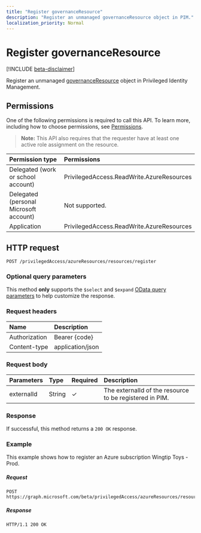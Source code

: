 ```yaml
---
title: "Register governanceResource"
description: "Register an unmanaged governanceResource object in PIM."
localization_priority: Normal
---
```


# Register governanceResource

[!INCLUDE [beta-disclaimer](../../includes/beta-disclaimer.md)]

Register an unmanaged [governanceResource](../resources/governanceresource.md) object in Privileged Identity Management.

## Permissions
One of the following permissions is required to call this API. To learn more, including how to choose permissions, see [Permissions](/graph/permissions-reference).

>**Note:** This API also requires that the requester have at least one active role assignment on the resource.

|Permission type      | Permissions              |
|:--------------------|:---------------------------------------------------------|
|Delegated (work or school account) | PrivilegedAccess.ReadWrite.AzureResources  |
|Delegated (personal Microsoft account) | Not supported.    |
|Application | PrivilegedAccess.ReadWrite.AzureResources |

## HTTP request
<!-- { "blockType": "ignored" } -->
```http
POST /privilegedAccess/azureResources/resources/register
```

### Optional query parameters
This method **only** supports the `$select` and `$expand` [OData query parameters](/graph/query-parameters) to help customize the response.

### Request headers
| Name      |Description|
|:----------|:----------|
| Authorization  | Bearer {code}|
| Content-type  | application/json|

### Request body

|Parameters	     |Type	               |Required |Description|
|:-------------|:----------------------|:--------|:----------|
|externalId    |String                 |✓        |The externalId of the resource to be registered in PIM.|

### Response
If successful, this method returns a `200 OK` response.

### Example
This example shows how to register an Azure subscription Wingtip Toys - Prod.
<!-- {
  "blockType": "request",
  "name": "get_governanceresource"
}-->
##### Request
```http
POST https://graph.microsoft.com/beta/privilegedAccess/azureResources/resources/register
```
##### Response
<!-- {
  "blockType": "response",
  "truncated": false,
  "@odata.type": "microsoft.graph.governanceResource"
} -->
```http
HTTP/1.1 200 OK
```

<!-- uuid: 8fcb5dbc-d5aa-4681-8e31-b001d5168d79
2015-10-25 14:57:30 UTC -->
<!--
{
  "type": "#page.annotation",
  "description": "Register governanceResource",
  "keywords": "",
  "section": "documentation",
  "tocPath": "",
  "suppressions": []
}
-->
